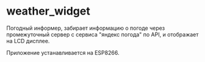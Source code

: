 # weather_widget

Погодный информер, забирает информацию о погоде через промежуточный сервер с сервиса "яндекс погода" по API, и отображает на LCD дисплее.

Приложение устанавливается на ESP8266.
